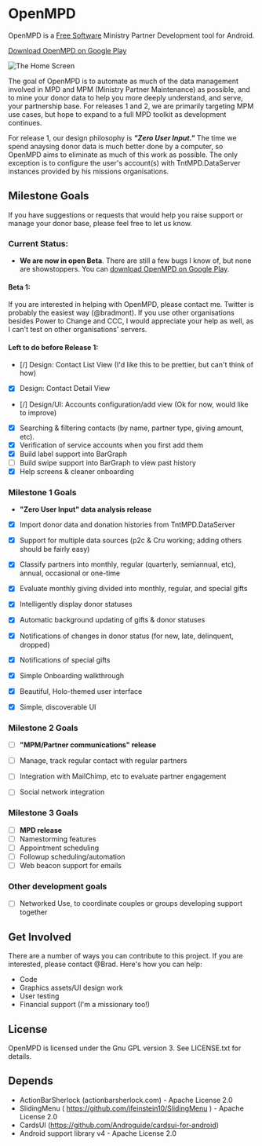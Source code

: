 OpenMPD
=======

OpenMPD is a [Free Software](https://en.wikipedia.org/wiki/Free_software) Ministry Partner Development tool for Android.

[Download OpenMPD on Google Play](https://play.google.com/store/apps/details?id=net.bradmont.openmpd)

![The Home Screen](https://lh3.ggpht.com/2dLOo8IgWtc4VrOYCldjVn0crxTP9cMn-RLv3p-x7qCnsoTIV1hkp3kGxDAwFYsqtA=h900)

The goal of OpenMPD is to automate as much of the data management involved in
MPD and MPM (Ministry Partner Maintenance) as possible, and to mine your donor
data to help you more deeply understand, and serve, your partnership base. For 
releases 1 and 2, we are primarily targeting MPM use cases, but hope to expand 
to a full MPD toolkit as development continues.

For release 1, our design philosophy is ***"Zero User Input."*** The time we spend
anaysing donor data is much better done by a computer, so OpenMPD aims to
eliminate as much of this work as possible. The only exception is to configure the 
user's account(s) with TntMPD.DataServer instances provided by his missions 
organisations.


Milestone Goals
---------------
If you have suggestions or requests that would help you raise support or
manage your donor base, please feel free to let us know.

### Current Status:
- **We are now in open Beta**. There are still a few bugs I know of, but none are showstoppers. You can [download OpenMPD on Google Play](https://play.google.com/store/apps/details?id=net.bradmont.openmpd).

#### Beta 1:
If you are interested in helping with OpenMPD, please contact me. Twitter is probably the easiest way (@bradmont). If you use other organisations besides Power to Change and CCC, I would appreciate your help as well, as I can't test on other organisations' servers.

#### Left to do before Release 1:
- [/] Design: Contact List View (I'd like this to be prettier, but can't think of how)
- [x] Design: Contact Detail View
- [/] Design/UI: Accounts configuration/add view (Ok for now, would like to improve)
- [x] Searching & filtering contacts (by name, partner type, giving amount, etc).
- [x] Verification of service accounts when you first add them
- [x] Build label support into BarGraph
- [ ] Build swipe support into BarGraph to view past history
- [x] Help screens & cleaner onboarding

### Milestone 1 Goals
- **"Zero User Input" data analysis release**
- [x] Import donor data and donation histories from TntMPD.DataServer
- [x] Support for multiple data sources (p2c & Cru working; adding others should be fairly easy)
- [x] Classify partners into monthly, regular (quarterly, semiannual, etc), annual, occasional or one-time
- [x] Evaluate monthly giving divided into monthly, regular, and special gifts
- [x] Intelligently display donor statuses
- [x] Automatic background updating of gifts & donor statuses
- [x] Notifications of changes in donor status (for new, late, delinquent, dropped)
- [x] Notifications of special gifts
- [x] Simple Onboarding walkthrough
- [x] Beautiful, Holo-themed user interface
- [x] Simple, discoverable UI


### Milestone 2 Goals
- [ ] **"MPM/Partner communications" release**
- [ ] Manage, track regular contact with regular partners
- [ ] Integration with MailChimp, etc to evaluate partner engagement
- [ ] Social network integration
    

### Milestone 3 Goals
- [ ] **MPD release**
- [ ] Namestorming features
- [ ] Appointment scheduling
- [ ] Followup scheduling/automation
- [ ] Web beacon support for emails

### Other development goals
- [ ] Networked Use, to coordinate couples or groups developing support together

Get Involved
------------
There are a number of ways you can contribute to this project. If you are 
interested, please contact @Brad. Here's how you can help:
- Code
- Graphics assets/UI design work
- User testing
- Financial support (I'm a missionary too!)

License
-------
OpenMPD is licensed under the Gnu GPL version 3. See LICENSE.txt for details. 

Depends
-------

- ActionBarSherlock (actionbarsherlock.com) - Apache License 2.0
- SlidingMenu ( https://github.com/jfeinstein10/SlidingMenu ) - Apache License 2.0 
- CardsUI (https://github.com/Androguide/cardsui-for-android) 
- Android support library v4 - Apache License 2.0

